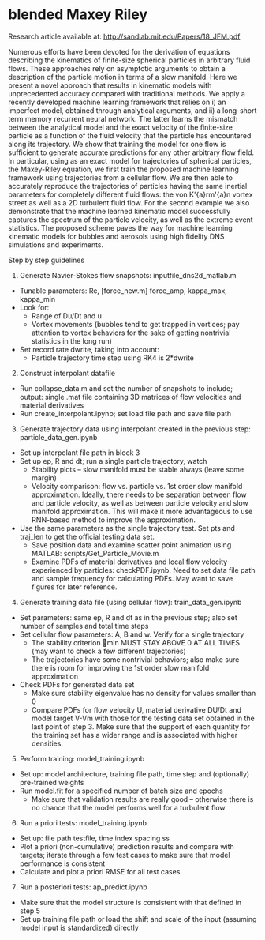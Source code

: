# blended Maxey Riley

Research article available at: http://sandlab.mit.edu/Papers/18_JFM.pdf

Numerous efforts have been devoted for the derivation of equations describing the kinematics of finite-size spherical particles in arbitrary fluid flows. These approaches rely on asymptotic arguments to obtain a description of the particle motion in terms of a slow manifold. Here we present a novel approach that results in kinematic models with unprecedented accuracy compared with traditional methods. We apply a recently developed machine learning framework that relies on i) an imperfect model, obtained through analytical arguments, and ii) a long-short term memory recurrent neural network. The latter learns the mismatch between the analytical model and the exact velocity of the finite-size particle as a function of the fluid velocity that the particle has encountered along its trajectory. We show that training the model for one flow is sufficient to generate accurate predictions for any other arbitrary flow field. In particular, using as an exact model for trajectories of spherical particles, the Maxey-Riley equation, we first train the proposed machine learning framework using trajectories from a cellular flow. We are then able to accurately reproduce the trajectories of particles having the same inertial parameters for completely different fluid flows: the von K\'{a}rm\'{a}n vortex street as well as a 2D turbulent fluid flow. For the second example we also demonstrate that the machine learned kinematic model successfully captures the spectrum of the particle velocity, as well as the extreme event statistics. The proposed scheme paves the way for machine learning kinematic models for bubbles and aerosols using high fidelity DNS simulations and experiments.

Step by step guidelines

1.	Generate Navier-Stokes flow snapshots: inputfile_dns2d_matlab.m
*	Tunable parameters: Re, [force_new.m] force_amp, kappa_max, kappa_min
*	Look for:
    * Range of Du/Dt and u  
    *	Vortex movements (bubbles tend to get trapped in vortices; pay attention to vortex behaviors for the sake of getting nontrivial statistics in the long run)
*	Set record rate dwrite, taking into account:
    -	Particle trajectory time step using RK4 is 2*dwrite

2.	Construct interpolant datafile
*	Run collapse_data.m and set the number of snapshots to include; output: single .mat file containing 3D matrices of flow velocities and material derivatives
*	Run create_interpolant.ipynb; set load file path and save file path

3.	Generate trajectory data using interpolant created in the previous step: particle_data_gen.ipynb
*	Set up interpolant file path in block 3
*	Set up ep, R and dt; run a single particle trajectory, watch
    -	Stability plots – slow manifold must be stable always (leave some margin)
    -	Velocity comparison: flow vs. particle vs. 1st order slow manifold approximation. Ideally, there needs to be separation between flow and particle velocity, as well as between particle velocity and slow manifold approximation. This will make it more advantageous to use RNN-based method to improve the approximation.
*	Use the same parameters as the single trajectory test. Set pts and traj_len to get the official testing data set.
    -	Save position data and examine scatter point animation using MATLAB: scripts/Get_Particle_Movie.m
    -	Examine PDFs of material derivatives and local flow velocity experienced by particles: checkPDF.ipynb. Need to set data file path and sample frequency for calculating PDFs. May want to save figures for later reference.

4.	Generate training data file (using cellular flow): train_data_gen.ipynb
*	Set parameters: same ep, R and dt as in the previous step; also set number of samples and total time steps
*	Set cellular flow parameters: A, B and w. Verify for a single trajectory
    -	The stability criterion min MUST STAY ABOVE 0 AT ALL TIMES (may want to check a few different trajectories)
    -	The trajectories have some nontrivial behaviors; also make sure there is room for improving the 1st order slow manifold approximation
*	Check PDFs for generated data set
    -	Make sure stability eigenvalue has no density for values smaller than 0
    -	Compare PDFs for flow velocity U, material derivative DU/Dt and model target V-Vm with those for the testing data set obtained in the last point of step 3. Make sure that the support of each quantity for the training set has a wider range and is associated with higher densities.

5.	Perform training: model_training.ipynb
*	Set up: model architecture, training file path, time step and (optionally) pre-trained weights
*	Run model.fit for a specified number of batch size and epochs
    -	Make sure that validation results are really good – otherwise there is no chance that the model performs well for a turbulent flow

6.	Run a priori tests: model_training.ipynb
*	Set up: file path testfile, time index spacing ss
*	Plot a priori (non-cumulative) prediction results and compare with targets; iterate through a few test cases to make sure that model performance is consistent
*	Calculate and plot a priori RMSE for all test cases

7.	Run a posteriori tests: ap_predict.ipynb
*	Make sure that the model structure is consistent with that defined in step 5
*	Set up training file path or load the shift and scale of the input (assuming model input is standardized) directly

